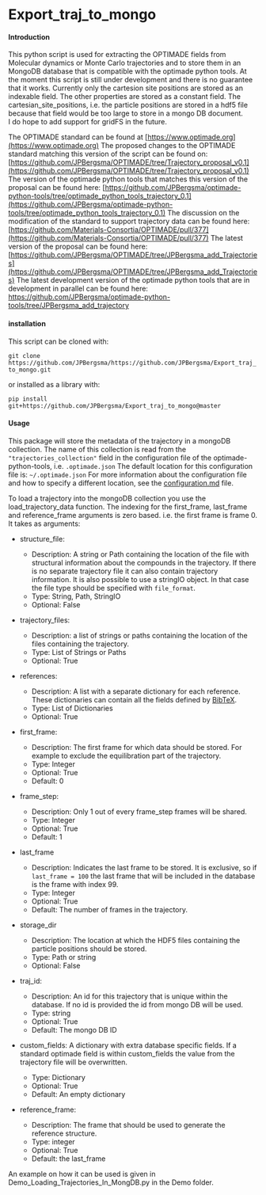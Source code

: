 # Export_traj_to_mongo

#### Introduction

This python script is used for extracting the OPTIMADE fields from Molecular dynamics or Monte Carlo trajectories and to store them in an MongoDB database that is compatible with the optimade python tools.
At the moment this script is still under development and there is no guarantee that it works.
Currently only the cartesion site positions are stored as an indexable field. The other properties are stored as a constant field. 
The cartesian_site_positions, i.e. the particle positions are stored in a hdf5 file because that field would be too large to store in a mongo DB document.  
I do hope to add support for gridFS in the future.

The OPTIMADE standard can be found at [https://www.optimade.org](https://www.optimade.org)
The proposed changes to the OPTIMADE standard matching this version of the script can be found on: [https://github.com/JPBergsma/OPTIMADE/tree/Trajectory_proposal_v0.1](https://github.com/JPBergsma/OPTIMADE/tree/Trajectory_proposal_v0.1)
The version of the optimade python tools that matches this version of the proposal can be found here: [https://github.com/JPBergsma/optimade-python-tools/tree/optimade_python_tools_trajectory_0.1](https://github.com/JPBergsma/optimade-python-tools/tree/optimade_python_tools_trajectory_0.1)
The discussion on the modification of the standard to support trajectory data can be found here: [https://github.com/Materials-Consortia/OPTIMADE/pull/377](https://github.com/Materials-Consortia/OPTIMADE/pull/377)
The latest version of the proposal can be found here: [https://github.com/JPBergsma/OPTIMADE/tree/JPBergsma_add_Trajectories](https://github.com/JPBergsma/OPTIMADE/tree/JPBergsma_add_Trajectories)
The latest development version of the optimade python tools that are in development in parallel can be found here: https://github.com/JPBergsma/optimade-python-tools/tree/JPBergsma_add_trajectory


#### installation

This script can be cloned with:

`git clone https://github.com/JPBergsma/https://github.com/JPBergsma/Export_traj_to_mongo.git`

or installed as a library with:

`pip install git+https://github.com/JPBergsma/Export_traj_to_mongo@master`

#### Usage

This package will store the metadata of the trajectory in a mongoDB collection.
The name of this collection is read from the `"trajectories_collection"` field in the configuration file of the optimade-python-tools, i.e. `.optimade.json`
The default location for this configuration file is: `~/.optimade.json`
For more information about the configuration file and how to specify a different location, see the [configuration.md](https://github.com/JPBergsma/optimade-python-tools/blob/optimade_python_tools_trajectory_0.1/docs/configuration.md) file. 

To load a trajectory into the mongoDB collection you use the load_trajectory_data function.
The indexing for the first_frame, last_frame and reference_frame arguments is zero based. i.e. the first frame is frame 0.
It takes as arguments:
* structure_file: 
  * Description: A string or Path containing the location of the file with structural information about the compounds in the trajectory.
  If there is no separate trajectory file it can also contain trajectory information.
  It is also possible to use a stringIO object. In that case the file type should be specified with `file_format`.
  * Type: String, Path, StringIO
  * Optional: False
  
* trajectory_files: 
  * Description: a list of strings or paths containing the location of the files containing the trajectory.
  * Type: List of Strings or Paths
  * Optional: True

* references:
  * Description: A list with a separate dictionary for each reference. 
    These dictionaries can contain all the fields defined by [BibTeX](https://www.bibtex.com/format/).
  * Type: List of Dictionaries
  * Optional: True
  
* first_frame: 
  * Description: The first frame for which data should be stored. For example to exclude the equilibration part of the trajectory. 
  * Type: Integer
  * Optional: True
  * Default: 0

* frame_step: 
  * Description: Only 1 out of every frame_step frames will be shared.  
  * Type: Integer
  * Optional: True
  * Default: 1

* last_frame
  * Description: Indicates the last frame to be stored.
    It is exclusive, so if `last_frame = 100` the last frame that will be included in the database is the frame with index 99. 
  * Type: Integer
  * Optional: True
  * Default: The number of frames in the trajectory.

* storage_dir
  * Description: The location at which the HDF5 files containing the particle positions should be stored.
  * Type: Path or string
  * Optional: False

* traj_id:
  * Description: An id for this trajectory that is unique within the database. 
    If no id is provided the id from mongo DB will be used. 
  * Type: string
  * Optional: True
  * Default: The mongo DB ID

* custom_fields: A dictionary with extra database specific fields. 
  If a standard optimade field is within custom_fields the value from the trajectory file will be overwritten.
  * Type: Dictionary
  * Optional: True
  * Default: An empty dictionary

* reference_frame:
  * Description: The frame that should be used to generate the reference structure.
  * Type: integer
  * Optional: True
  * Default: the last_frame

An example on how it can be used is given in Demo_Loading_Trajectories_In_MongDB.py in the Demo folder.

